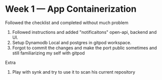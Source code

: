 # Week 1 — App Containerization
Followed the checklist and completed without much problem
1. Followed instructions and added "notificaitons" open-api, backend and UI.
2. Setup Dynamodb Local and postgres in gitpod workspace.
3. Forgot to commit the changes and make the port public sometimes and still familiarizing my self with gitpod

Extra
1. Play with synk and try to use it to scan his current repository



